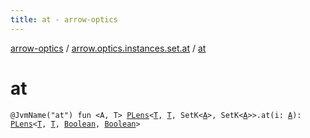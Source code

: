 ```yaml
---
title: at - arrow-optics
---
```


[arrow-optics](../index.html) / [arrow.optics.instances.set.at](index.html) / [at](./at.html)

# at

`@JvmName("at") fun <A, T> `[`PLens`](../arrow.optics/-p-lens/index.html)`<`[`T`](at.html#T)`, `[`T`](at.html#T)`, SetK<`[`A`](at.html#A)`>, SetK<`[`A`](at.html#A)`>>.at(i: `[`A`](at.html#A)`): `[`PLens`](../arrow.optics/-p-lens/index.html)`<`[`T`](at.html#T)`, `[`T`](at.html#T)`, `[`Boolean`](https://kotlinlang.org/api/latest/jvm/stdlib/kotlin/-boolean/index.html)`, `[`Boolean`](https://kotlinlang.org/api/latest/jvm/stdlib/kotlin/-boolean/index.html)`>`